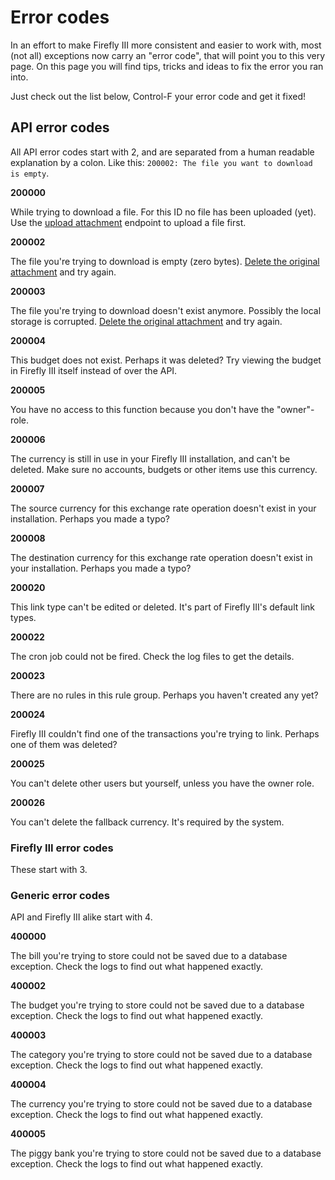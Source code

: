 # Error codes

In an effort to make Firefly III more consistent and easier to work with, most (not all) exceptions now carry an "error code", that will point you to this very page. On this page you will find tips, tricks and ideas to fix the error you ran into.

Just check out the list below, Control-F your error code and get it fixed!

## API error codes

All API error codes start with 2, and are separated from a human readable explanation by a colon. Like this: `200002: The file you want to download is empty`.

**200000**

While trying to download a file. For this ID no file has been uploaded (yet). Use the [upload attachment](https://api-docs.firefly-iii.org/#/attachments/uploadAttachment) endpoint to upload a file first.

**200002**

The file you're trying to download is empty (zero bytes). [Delete the original attachment](https://api-docs.firefly-iii.org/#/attachments/deleteAttachment) and try again.

**200003**

The file you're trying to download doesn't exist anymore. Possibly the local storage is corrupted. [Delete the original attachment](https://api-docs.firefly-iii.org/#/attachments/deleteAttachment) and try again.

**200004**

This budget does not exist. Perhaps it was deleted? Try viewing the budget in Firefly III itself instead of over the API.

**200005**

You have no access to this function because you don't have the "owner"-role.

**200006**

The currency is still in use in your Firefly III installation, and can't be deleted. Make sure no accounts, budgets or other items use this currency.

**200007**

The source currency for this exchange rate operation doesn't exist in your installation. Perhaps you made a typo?

**200008**

The destination currency for this exchange rate operation doesn't exist in your installation. Perhaps you made a typo?

**200020**

This link type can't be edited or deleted. It's part of Firefly III's default link types.

**200022**

The cron job could not be fired. Check the log files to get the details.

**200023**

There are no rules in this rule group. Perhaps you haven't created any yet?

**200024**

Firefly III couldn't find one of the transactions you're trying to link. Perhaps one of them was deleted?

**200025**

You can't delete other users but yourself, unless you have the owner role.

**200026**

You can't delete the fallback currency. It's required by the system.

### Firefly III error codes

These start with 3.

### Generic error codes

API and Firefly III alike start with 4.

**400000**

The bill you're trying to store could not be saved due to a database exception. Check the logs to find out what happened exactly.

**400002**

The budget you're trying to store could not be saved due to a database exception. Check the logs to find out what happened exactly.

**400003**

The category you're trying to store could not be saved due to a database exception. Check the logs to find out what happened exactly.

**400004**

The currency you're trying to store could not be saved due to a database exception. Check the logs to find out what happened exactly.

**400005**

The piggy bank you're trying to store could not be saved due to a database exception. Check the logs to find out what happened exactly.

